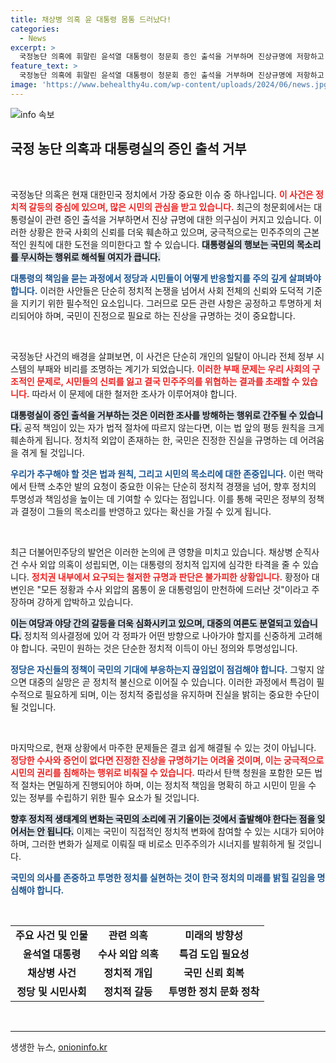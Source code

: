 ```yaml
---
title: 채상병 의혹 윤 대통령 몸통 드러났다!
categories:
  - News
excerpt: >
  국정농단 의혹에 휘말린 윤석열 대통령이 청문회 증인 출석을 거부하며 진상규명에 저항하고 있다. 더불어민주당은 이를 비판하며 특검 필요성을 강조, 국민의 힘이 커지고 있음을 경고하고 나섰다.
feature_text: >
  국정농단 의혹에 휘말린 윤석열 대통령이 청문회 증인 출석을 거부하며 진상규명에 저항하고 있다. 더불어민주당은 이를 비판하며 특검 필요성을 강조, 국민의 힘이 커지고 있음을 경고하고 나섰다.
image: 'https://www.behealthy4u.com/wp-content/uploads/2024/06/news.jpg'
---
```


<p><img src="https://www.behealthy4u.com/wp-content/uploads/2024/06/news.jpg" alt="info 속보" /></p>

<h2 data-ke-size="size26">국정 농단 의혹과 대통령실의 증인 출석 거부</h2>

<p data-ke-size="size16">&nbsp;</p>

<p>국정농단 의혹은 현재 대한민국 정치에서 가장 중요한 이슈 중 하나입니다. <b><span style="color: #ee2323;">이 사건은 정치적 갈등의 중심에 있으며, 많은 시민의 관심을 받고 있습니다.</span></b> 최근의 청문회에서는 대통령실이 관련 증인 출석을 거부하면서 진상 규명에 대한 의구심이 커지고 있습니다. 이러한 상황은 한국 사회의 신뢰를 더욱 훼손하고 있으며, 궁극적으로는 민주주의의 근본적인 원칙에 대한 도전을 의미한다고 할 수 있습니다. <b><span style="background-color: #21538527;">대통령실의 행보는 국민의 목소리를 무시하는 행위로 해석될 여지가 큽니다.</span></b></p>

<p><b><span style="color: #1a5490;">대통령의 책임을 묻는 과정에서 정당과 시민들이 어떻게 반응할지를 주의 깊게 살펴봐야 합니다.</span></b> 이러한 사안들은 단순히 정치적 논쟁을 넘어서 사회 전체의 신뢰와 도덕적 기준을 지키기 위한 필수적인 요소입니다. 그러므로 모든 관련 사항은 공정하고 투명하게 처리되어야 하며, 국민이 진정으로 필요로 하는 진상을 규명하는 것이 중요합니다.</p>

<p data-ke-size="size16">&nbsp;</p>

<p>국정농단 사건의 배경을 살펴보면, 이 사건은 단순히 개인의 일탈이 아니라 전체 정부 시스템의 부패와 비리를 조명하는 계기가 되었습니다. <b><span style="color: #ee2323;">이러한 부패 문제는 우리 사회의 구조적인 문제로, 시민들의 신뢰를 잃고 결국 민주주의를 위협하는 결과를 초래할 수 있습니다.</span></b> 따라서 이 문제에 대한 철저한 조사가 이루어져야 합니다. </p>

<p><b><span style="background-color: #21538527;">대통령실이 증인 출석을 거부하는 것은 이러한 조사를 방해하는 행위로 간주될 수 있습니다.</span></b> 공적 책임이 있는 자가 법적 절차에 따르지 않는다면, 이는 법 앞의 평등 원칙을 크게 훼손하게 됩니다. 정치적 외압이 존재하는 한, 국민은 진정한 진실을 규명하는 데 어려움을 겪게 될 것입니다.</p>

<p><b><span style="color: #1a5490;">우리가 추구해야 할 것은 법과 원칙, 그리고 시민의 목소리에 대한 존중입니다.</span></b> 이런 맥락에서 탄핵 소추안 발의 요청이 중요한 이유는 단순히 정치적 경쟁을 넘어, 향후 정치의 투명성과 책임성을 높이는 데 기여할 수 있다는 점입니다. 이를 통해 국민은 정부의 정책과 결정이 그들의 목소리를 반영하고 있다는 확신을 가질 수 있게 됩니다.</p>

<p data-ke-size="size16">&nbsp;</p>

<p>최근 더불어민주당의 발언은 이러한 논의에 큰 영향을 미치고 있습니다. 채상병 순직사건 수사 외압 의혹이 성립되면, 이는 대통령의 정치적 입지에 심각한 타격을 줄 수 있습니다. <b><span style="color: #ee2323;">정치권 내부에서 요구되는 철저한 규명과 판단은 불가피한 상황입니다.</span></b> 황정아 대변인은 "모든 정황과 수사 외압의 몸통이 윤 대통령임이 만천하에 드러난 것"이라고 주장하며 강하게 압박하고 있습니다. </p>

<p><b><span style="background-color: #21538527;">이는 여당과 야당 간의 갈등을 더욱 심화시키고 있으며, 대중의 여론도 분열되고 있습니다.</span></b> 정치적 의사결정에 있어 각 정파가 어떤 방향으로 나아가야 할지를 신중하게 고려해야 합니다. 국민이 원하는 것은 단순한 정치적 이득이 아닌 정의와 투명성입니다.</p>

<p><b><span style="color: #1a5490;">정당은 자신들의 정책이 국민의 기대에 부응하는지 끊임없이 점검해야 합니다.</span></b> 그렇지 않으면 대중의 실망은 곧 정치적 불신으로 이어질 수 있습니다. 이러한 과정에서 특검이 필수적으로 필요하게 되며, 이는 정치적 중립성을 유지하며 진실을 밝히는 중요한 수단이 될 것입니다.</p>

<p data-ke-size="size16">&nbsp;</p>

<p>마지막으로, 현재 상황에서 마주한 문제들은 결코 쉽게 해결될 수 있는 것이 아닙니다. <b><span style="color: #ee2323;">정당한 수사와 증언이 없다면 진정한 진상을 규명하기는 어려울 것이며, 이는 궁극적으로 시민의 권리를 침해하는 행위로 비춰질 수 있습니다.</span></b> 따라서 탄핵 청원을 포함한 모든 법적 절차는 면밀하게 진행되어야 하며, 이는 정치적 책임을 명확히 하고 시민이 믿을 수 있는 정부를 수립하기 위한 필수 요소가 될 것입니다. </p>

<p><b><span style="background-color: #21538527;">향후 정치적 생태계의 변화는 국민의 소리에 귀 기울이는 것에서 출발해야 한다는 점을 잊어서는 안 됩니다.</span></b> 이제는 국민이 직접적인 정치적 변화에 참여할 수 있는 시대가 되어야 하며, 그러한 변화가 실제로 이뤄질 때 비로소 민주주의가 시너지를 발휘하게 될 것입니다.</p>

<p><b><span style="color: #1a5490;">국민의 의사를 존중하고 투명한 정치를 실현하는 것이 한국 정치의 미래를 밝힐 길임을 명심해야 합니다.</span></b></p>

<p data-ke-size="size16">&nbsp;</p>

<table>
    <tr>
        <td style="text-align: center; height: 17px;"><b>주요 사건 및 인물</b></td>
        <td style="text-align: center; height: 17px;"><b>관련 의혹</b></td>
        <td style="text-align: center; height: 17px;"><b>미래의 방향성</b></td>
    </tr>
    <tr>
        <td style="text-align: center; height: 17px;"><b>윤석열 대통령</b></td>
        <td style="text-align: center; height: 17px;"><b>수사 외압 의혹</b></td>
        <td style="text-align: center; height: 17px;"><b>특검 도입 필요성</b></td>
    </tr>
    <tr>
        <td style="text-align: center; height: 17px;"><b>채상병 사건</b></td>
        <td style="text-align: center; height: 17px;"><b>정치적 개입</b></td>
        <td style="text-align: center; height: 17px;"><b>국민 신뢰 회복</b></td>
    </tr>
    <tr>
        <td style="text-align: center; height: 17px;"><b>정당 및 시민사회</b></td>
        <td style="text-align: center; height: 17px;"><b>정치적 갈등</b></td>
        <td style="text-align: center; height: 17px;"><b>투명한 정치 문화 정착</b></td>
    </tr>
</table>

<p data-ke-size="size16">&nbsp;</p>

<hr />
생생한 뉴스, <a href="https://onioninfo.kr" rel="dofollow">onioninfo.kr</a>


